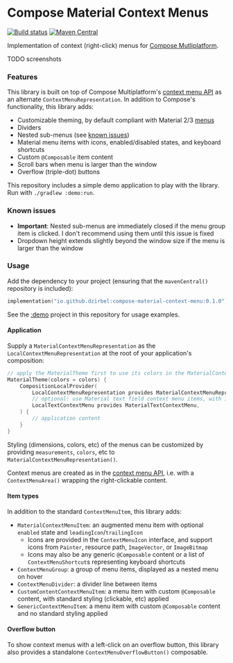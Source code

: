 # Compose Material Context Menus

[![Build status](https://github.com/dzirbel/compose-material-context-menu/workflows/Build/badge.svg)](https://github.com/dzirbel/compose-material-context-menu/actions/workflows/build.yml)
[![Maven Central](https://img.shields.io/maven-central/v/io.github.dzirbel/compose-material-context-menu)](https://search.maven.org/artifact/io.github.dzirbel/compose-material-context-menu)

Implementation of context (right-click) menus for [Compose Mutliplatform](https://github.com/JetBrains/compose-multiplatform).

TODO screenshots

### Features

This library is built on top of Compose Multiplatform's [context menu API](https://github.com/JetBrains/compose-multiplatform/blob/master/tutorials/Context_Menu/README.md)
as an alternate `ContextMenuRepresentation`. In addition to Compose's functionality, this library
adds:

- Customizable theming, by default compliant with Material 2/3 [menus](https://m3.material.io/components/menus/specs)
- Dividers
- Nested sub-menus (see [known issues](#known-issues))
- Material menu items with icons, enabled/disabled states, and keyboard shortcuts
- Custom `@Composable` item content
- Scroll bars when menu is larger than the window
- Overflow (triple-dot) buttons

This repository includes a simple demo application to play with the library. Run with `./gradlew :demo:run`.

### Known issues

- **Important**: Nested sub-menus are immediately closed if the menu group item is clicked. I don't 
recommend using them until this issue is fixed
- Dropdown height extends slightly beyond the window size if the menu is larger than the window

### Usage

Add the dependency to your project (ensuring that the `mavenCentral()` repository is included):

```kotlin
implementation("io.github.dzirbel:compose-material-context-menu:0.1.0")
```

See the [:demo](/demo/src/main/kotlin/com/dzirbel/contextmenu) project in this repository for usage examples.

#### Application

Supply a `MaterialContextMenuRepresentation` as the `LocalContextMenuRepresentation` at the root of your application's composition:

```kotlin
// apply the MaterialTheme first to use its colors in the MaterialContextMenuRepresentation
MaterialTheme(colors = colors) {
    CompositionLocalProvider(
        LocalContextMenuRepresentation provides MaterialContextMenuRepresentation(),
        // optional: use Material text field context menu items, with icons and keyboard shortcuts
        LocalTextContextMenu provides MaterialTextContextMenu,
    ) {
        // application content
    }
}
```

Styling (dimensions, colors, etc) of the menus can be customized by providing `measurements`,
`colors`, etc to `MaterialContextMenuRepresentation()`.

Context menus are created as in the [context menu API](https://github.com/JetBrains/compose-multiplatform/blob/master/tutorials/Context_Menu/README.md),
i.e. with a `ContextMenuArea()` wrapping the right-clickable content. 

#### Item types

In addition to the standard `ContextMenuItem`, this library adds:
- `MaterialContextMenuItem`: an augmented menu item with optional `enabled` state and `leadingIcon`/`trailingIcon`
  - Icons are provided in the `ContextMenuIcon` interface, and support icons from `Painter`, resource path, `ImageVector`, or `ImageBitmap`
  - Icons may also be any generic `@Composable` content or a list of `ContextMenuShortcut`s representing keyboard shortcuts
- `ContextMenuGroup`: a group of menu items, displayed as a nested menu on hover
- `ContextMenuDivider`: a divider line between items
- `CustomContentContextMenuItem`: a menu item with custom `@Composable` content, with standard styling (clickable, etc) applied
- `GenericContextMenuItem`: a menu item with custom `@Composable` content and no standard styling applied

#### Overflow button

To show context menus with a left-click on an overflow button, this library also provides a
standalone `ContextMenuOverflowButton()` composable.
